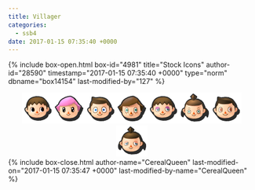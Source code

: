 ```yaml
---
title: Villager
categories:
  - ssb4
date: 2017-01-15 07:35:40 +0000
---
```

{% include box-open.html box-id="4981" title="Stock Icons" author-id="28590" timestamp="2017-01-15 07:35:40 +0000" type="norm" dbname="box14154" last-modified-by="127" %}
<center><img src="Stock_1.png" /><img src="Stock_2.png" /><img src="Stock_3.png" /><img src="Stock_4.png" /><img src="Stock_5.png" /><img src="Stock_6.png" /><img src="Stock_7.png" /><img src="Stock_8.png" /></center>
{% include box-close.html author-name="CerealQueen" last-modified-on="2017-01-15 07:35:47 +0000" last-modified-by-name="CerealQueen" %}

